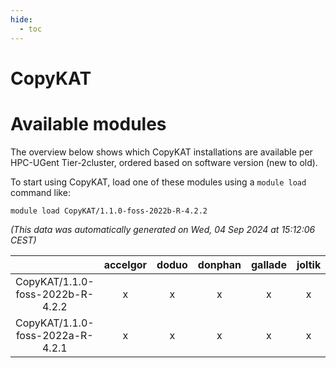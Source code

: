 ```yaml
---
hide:
  - toc
---
```


CopyKAT
=======

# Available modules


The overview below shows which CopyKAT installations are available per HPC-UGent Tier-2cluster, ordered based on software version (new to old).

To start using CopyKAT, load one of these modules using a `module load` command like:

```shell
module load CopyKAT/1.1.0-foss-2022b-R-4.2.2
```

*(This data was automatically generated on Wed, 04 Sep 2024 at 15:12:06 CEST)*  

| |accelgor|doduo|donphan|gallade|joltik|shinx|skitty|
| :---: | :---: | :---: | :---: | :---: | :---: | :---: | :---: |
|CopyKAT/1.1.0-foss-2022b-R-4.2.2|x|x|x|x|x|-|x|
|CopyKAT/1.1.0-foss-2022a-R-4.2.1|x|x|x|x|x|-|x|
